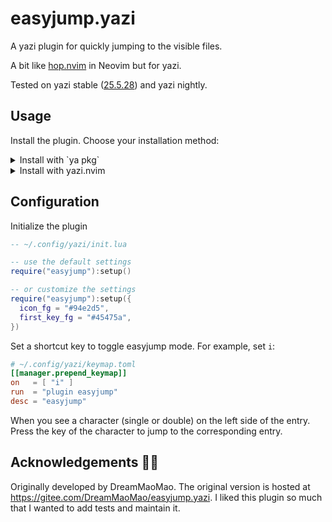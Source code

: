 # easyjump.yazi

A yazi plugin for quickly jumping to the visible files.

A bit like [hop.nvim](https://github.com/smoka7/hop.nvim) in Neovim but for
yazi.

Tested on yazi stable
([25.5.28](https://github.com/sxyazi/yazi/releases/tag/v25.5.28)) and yazi
nightly.

## Usage

Install the plugin. Choose your installation method:

<details>
<summary>Install with `ya pkg`</summary>

The documentation for `ya pkg` is at <https://yazi-rs.github.io/docs/cli/#pm>

```sh
ya pkg add mikavilpas/easyjump.yazi:easyjump
```

---

</details>

<details>
<summary>Install with yazi.nvim</summary>

These instructions assume you are using
<https://github.com/mikavilpas/yazi.nvim/blob/main/documentation/plugin-management.md>

```lua
return {
  name = "easyjump.yazi",
  url = "https://github.com/mikavilpas/easyjump.yazi",
  lazy = true,
  build = function(plugin)
    require("yazi.plugin").build_plugin(plugin, { sub_dir = "easyjump.yazi" })
  end,
}
```

---

</details>

## Configuration

Initialize the plugin

```lua
-- ~/.config/yazi/init.lua

-- use the default settings
require("easyjump"):setup()

-- or customize the settings
require("easyjump"):setup({
  icon_fg = "#94e2d5",
  first_key_fg = "#45475a",
})
```

Set a shortcut key to toggle easyjump mode. For example, set `i`:

```toml
# ~/.config/yazi/keymap.toml
[[manager.prepend_keymap]]
on   = [ "i" ]
run  = "plugin easyjump"
desc = "easyjump"
```

When you see a character (single or double) on the left side of the entry. Press
the key of the character to jump to the corresponding entry.

## Acknowledgements 🙏🏻

Originally developed by DreamMaoMao. The original version is hosted at
<https://gitee.com/DreamMaoMao/easyjump.yazi>. I liked this plugin so much that
I wanted to add tests and maintain it.
